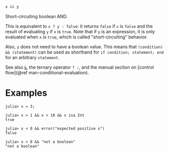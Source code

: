 ```julia
x && y
```

Short-circuiting boolean AND.

This is equivalent to `x ? y : false`: it returns `false` if `x` is `false` and the result of evaluating `y` if `x` is `true`. Note that if `y` is an expression, it is only evaluated when `x` is `true`, which is called "short-circuiting" behavior.

Also, `y` does not need to have a boolean value.  This means that `(condition) && (statement)` can be used as shorthand for `if condition; statement; end` for an arbitrary `statement`.

See also [`&`](@ref), the ternary operator `? :`, and the manual section on [control flow](@ref man-conditional-evaluation).

# Examples

```jldoctest
julia> x = 3;

julia> x > 1 && x < 10 && x isa Int
true

julia> x < 0 && error("expected positive x")
false

julia> x > 0 && "not a boolean"
"not a boolean"
```
